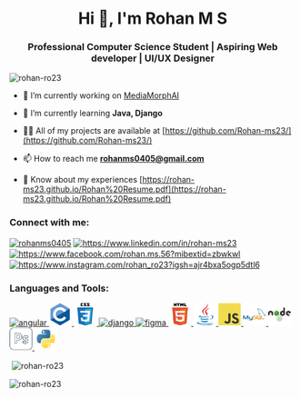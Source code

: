 <h1 align="center">Hi 👋, I'm Rohan M S</h1>
<h3 align="center">Professional Computer Science Student | Aspiring Web developer | UI/UX Designer</h3>

<p align="left"> <img src="https://komarev.com/ghpvc/?username=rohan-ro23&label=Profile%20views&color=0e75b6&style=flat" alt="rohan-ro23" /> </p>

- 🔭 I’m currently working on [MediaMorphAI](https://github.com/Sharan-m-04/MediaMorph-AI)

- 🌱 I’m currently learning **Java, Django**

- 👨‍💻 All of my projects are available at [https://github.com/Rohan-ms23/](https://github.com/Rohan-ms23/)

- 📫 How to reach me **rohanms0405@gmail.com**

- 📄 Know about my experiences [https://rohan-ms23.github.io/Rohan%20Resume.pdf](https://rohan-ms23.github.io/Rohan%20Resume.pdf)

<h3 align="left">Connect with me:</h3>
<p align="left">
<a href="https://twitter.com/rohanms0405" target="blank"><img align="center" src="https://raw.githubusercontent.com/rahuldkjain/github-profile-readme-generator/master/src/images/icons/Social/twitter.svg" alt="rohanms0405" height="30" width="40" /></a>
<a href="https://linkedin.com/in/https://www.linkedin.com/in/rohan-ms23" target="blank"><img align="center" src="https://raw.githubusercontent.com/rahuldkjain/github-profile-readme-generator/master/src/images/icons/Social/linked-in-alt.svg" alt="https://www.linkedin.com/in/rohan-ms23" height="30" width="40" /></a>
<a href="https://fb.com/https://www.facebook.com/rohan.ms.56?mibextid=zbwkwl" target="blank"><img align="center" src="https://raw.githubusercontent.com/rahuldkjain/github-profile-readme-generator/master/src/images/icons/Social/facebook.svg" alt="https://www.facebook.com/rohan.ms.56?mibextid=zbwkwl" height="30" width="40" /></a>
<a href="https://instagram.com/https://www.instagram.com/rohan_ro23?igsh=ajr4bxa5ogp5dtl6" target="blank"><img align="center" src="https://raw.githubusercontent.com/rahuldkjain/github-profile-readme-generator/master/src/images/icons/Social/instagram.svg" alt="https://www.instagram.com/rohan_ro23?igsh=ajr4bxa5ogp5dtl6" height="30" width="40" /></a>
</p>

<h3 align="left">Languages and Tools:</h3>
<p align="left"> <a href="https://angular.io" target="_blank" rel="noreferrer"> <img src="https://angular.io/assets/images/logos/angular/angular.svg" alt="angular" width="40" height="40"/> </a> <a href="https://www.cprogramming.com/" target="_blank" rel="noreferrer"> <img src="https://raw.githubusercontent.com/devicons/devicon/master/icons/c/c-original.svg" alt="c" width="40" height="40"/> </a> <a href="https://www.w3schools.com/css/" target="_blank" rel="noreferrer"> <img src="https://raw.githubusercontent.com/devicons/devicon/master/icons/css3/css3-original-wordmark.svg" alt="css3" width="40" height="40"/> </a> <a href="https://www.djangoproject.com/" target="_blank" rel="noreferrer"> <img src="https://cdn.worldvectorlogo.com/logos/django.svg" alt="django" width="40" height="40"/> </a> <a href="https://www.figma.com/" target="_blank" rel="noreferrer"> <img src="https://www.vectorlogo.zone/logos/figma/figma-icon.svg" alt="figma" width="40" height="40"/> </a> <a href="https://www.w3.org/html/" target="_blank" rel="noreferrer"> <img src="https://raw.githubusercontent.com/devicons/devicon/master/icons/html5/html5-original-wordmark.svg" alt="html5" width="40" height="40"/> </a> <a href="https://www.java.com" target="_blank" rel="noreferrer"> <img src="https://raw.githubusercontent.com/devicons/devicon/master/icons/java/java-original.svg" alt="java" width="40" height="40"/> </a> <a href="https://developer.mozilla.org/en-US/docs/Web/JavaScript" target="_blank" rel="noreferrer"> <img src="https://raw.githubusercontent.com/devicons/devicon/master/icons/javascript/javascript-original.svg" alt="javascript" width="40" height="40"/> </a> <a href="https://www.mysql.com/" target="_blank" rel="noreferrer"> <img src="https://raw.githubusercontent.com/devicons/devicon/master/icons/mysql/mysql-original-wordmark.svg" alt="mysql" width="40" height="40"/> </a> <a href="https://nodejs.org" target="_blank" rel="noreferrer"> <img src="https://raw.githubusercontent.com/devicons/devicon/master/icons/nodejs/nodejs-original-wordmark.svg" alt="nodejs" width="40" height="40"/> </a> <a href="https://www.photoshop.com/en" target="_blank" rel="noreferrer"> <img src="https://raw.githubusercontent.com/devicons/devicon/master/icons/photoshop/photoshop-line.svg" alt="photoshop" width="40" height="40"/> </a> <a href="https://www.python.org" target="_blank" rel="noreferrer"> <img src="https://raw.githubusercontent.com/devicons/devicon/master/icons/python/python-original.svg" alt="python" width="40" height="40"/> </a> </p>

<p>&nbsp;<img align="center" src="https://github-readme-stats.vercel.app/api?username=rohan-ro23&show_icons=true&locale=en" alt="rohan-ro23" /></p>

<p><img align="center" src="https://github-readme-streak-stats.herokuapp.com/?user=rohan-ro23&" alt="rohan-ro23" /></p>
